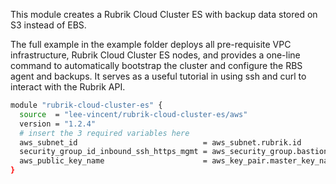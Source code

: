 This module creates a Rubrik Cloud Cluster ES with backup data stored on S3 instead of EBS.

The full example in the example folder deploys all pre-requisite VPC infrastructure, Rubrik Cloud Cluster ES nodes, and
provides a one-line command to automatically bootstrap the cluster and configure the RBS agent and backups. It serves
as a useful tutorial in using ssh and curl to interact with the Rubrik API.

```sh
module "rubrik-cloud-cluster-es" {
  source  = "lee-vincent/rubrik-cloud-cluster-es/aws"
  version = "1.2.4"
  # insert the 3 required variables here
  aws_subnet_id                            = aws_subnet.rubrik.id
  security_group_id_inbound_ssh_https_mgmt = aws_security_group.bastion.id
  aws_public_key_name                      = aws_key_pair.master_key_name
}
```